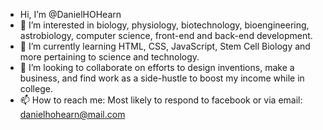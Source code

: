 - Hi, I’m @DanielHOHearn
- 👀 I’m interested in biology, physiology, biotechnology, bioengineering, astrobiology, computer science, front-end and back-end development.  
- 🌱 I’m currently learning HTML, CSS, JavaScript, Stem Cell Biology and more pertaining to science and technology.  
- 💞️ I’m looking to collaborate on efforts to design inventions, make a business, and find work as a side-hustle to boost my income while in college. 
- 📫 How to reach me: Most likely to respond to facebook or via email: danielhohearn@mail.com 

<!---
DanielHOHearn/DanielHOHearn is a ✨ special ✨ repository because its `README.md` (this file) appears on your GitHub profile.
You can click the Preview link to take a look at your changes.
--->

